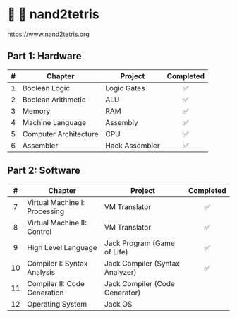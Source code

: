# 🔌 🧱 nand2tetris

<https://www.nand2tetris.org>

## Part 1: Hardware

|  #  | Chapter               | Project        | Completed |
| :-: | --------------------- | -------------- | :-------: |
|  1  | Boolean Logic         | Logic Gates    |    ✅     |
|  2  | Boolean Arithmetic    | ALU            |    ✅     |
|  3  | Memory                | RAM            |    ✅     |
|  4  | Machine Language      | Assembly       |    ✅     |
|  5  | Computer Architecture | CPU            |    ✅     |
|  6  | Assembler             | Hack Assembler |    ✅     |

## Part 2: Software

|  #  | Chapter                       | Project                         | Completed |
| :-: | ----------------------------- | ------------------------------- | :-------: |
|  7  | Virtual Machine I: Processing | VM Translator                   |    ✅     |
|  8  | Virtual Machine II: Control   | VM Translator                   |    ✅     |
|  9  | High Level Language           | Jack Program (Game of Life)     |    ✅     |
| 10  | Compiler I: Syntax Analysis   | Jack Compiler (Syntax Analyzer) |    ✅     |
| 11  | Compiler II: Code Generation  | Jack Compiler (Code Generator)  |           |
| 12  | Operating System              | Jack OS                         |           |
